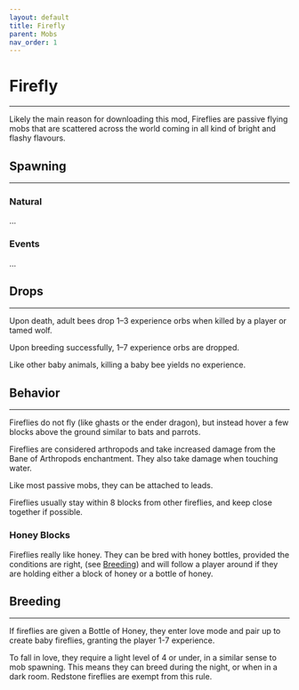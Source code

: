 ```yaml
---
layout: default
title: Firefly
parent: Mobs
nav_order: 1
---
```


# Firefly
---

Likely the main reason for downloading this mod, Fireflies are passive flying mobs that are scattered across the world coming in all kind of bright and flashy flavours.

## Spawning
---

### Natural
...

### Events
...

## Drops
---

Upon death, adult bees drop 1–3 experience orbs when killed by a player or tamed wolf.

Upon breeding successfully, 1–7 experience orbs are dropped.

Like other baby animals, killing a baby bee yields no experience.

## Behavior
---

Fireflies do not fly (like ghasts or the ender dragon), but instead hover a few blocks above the ground similar to bats and parrots.

Fireflies are considered arthropods and take increased damage from the Bane of Arthropods enchantment. They also take damage when touching water.

Like most passive mobs, they can be attached to leads.

Fireflies usually stay within 8 blocks from other fireflies, and keep close together if possible. 

### Honey Blocks

Fireflies really like honey. They can be bred with honey bottles, provided the conditions are right, (see [Breeding](#Breeding)) and will follow a player around if they are holding either a block of honey or a bottle of honey.

## Breeding
---

If fireflies are given a Bottle of Honey, they enter love mode and pair up to create baby fireflies, granting the player 1-7 experience.

To fall in love, they require a light level of 4 or under, in a similar sense to mob spawning. This means they can breed during the night, or when in a dark room. Redstone fireflies are exempt from this rule.
